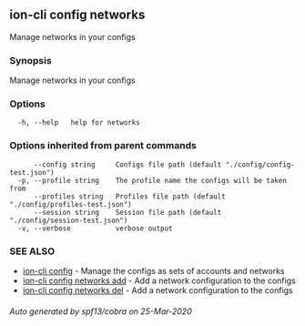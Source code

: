 ## ion-cli config networks

Manage networks in your configs

### Synopsis

Manage networks in your configs

### Options

```
  -h, --help   help for networks
```

### Options inherited from parent commands

```
      --config string     Configs file path (default "./config/config-test.json")
  -p, --profile string    The profile name the configs will be taken from
      --profiles string   Profiles file path (default "./config/profiles-test.json")
      --session string    Session file path (default "./config/session-test.json")
  -v, --verbose           verbose output
```

### SEE ALSO

* [ion-cli config](ion-cli_config.md)	 - Manage the configs as sets of accounts and networks
* [ion-cli config networks add](ion-cli_config_networks_add.md)	 - Add a network configuration to the configs
* [ion-cli config networks del](ion-cli_config_networks_del.md)	 - Add a network configuration to the configs

###### Auto generated by spf13/cobra on 25-Mar-2020
